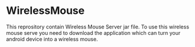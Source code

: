 # WirelessMouse
This reprository contain Wireless Mouse Server jar file.
To use this wireless mouse serve you need to download the application which can turn your android device into a wireless mouse.
